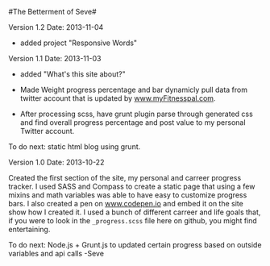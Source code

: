 #The Betterment of Seve#

Version 1.2
Date: 2013-11-04

- added project "Responsive Words"

Version 1.1
Date: 2013-11-03

- added "What's this site about?"

- Made Weight progress percentage and bar dynamicly pull data from twitter account that is updated by www.myFitnesspal.com. 

- After processing scss, have grunt plugin parse through generated css and find overall progress percentage and post value to my personal Twitter account.

To do next: static html blog using grunt.




Version 1.0
Date: 2013-10-22

Created the first section of the site, my personal and carreer progress tracker. I used SASS and Compass to create a static page that using a few mixins and math variables was able to have easy to customize progress bars. I also created a pen on www.codepen.io and embed it on the site show how I created it. I used a bunch of different carreer and life goals that, if you were to look in the `_progress.scss` file here on github, you might find entertaining.  


To do next: Node.js + Grunt.js to updated certain progress based on outside variables and api calls
-Seve
